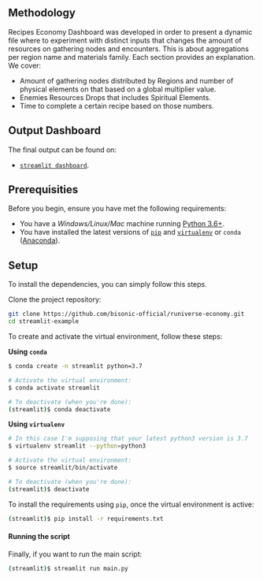 ## Methodology
Recipes Economy Dashboard was developed in order to present a dynamic file where to experiment with distinct inputs that changes the amount of resources on gathering nodes and encounters. 
This is about aggregations per region name and materials family. Each section provides an explanation. We cover:
*  Amount of gathering nodes distributed by Regions and number of physical elements on that based on a global multiplier value.
*  Enemies Resources Drops that includes Spiritual Elements.
*  Time to complete a certain recipe based on those numbers.

## Output Dashboard
The final output can be found on:

*  [`streamlit dashboard`](https://mariaob1201-runiverse-sinkstaps-main-ls4sij.streamlit.app/).


## Prerequisities

Before you begin, ensure you have met the following requirements:

* You have a _Windows/Linux/Mac_ machine running [Python 3.6+](https://www.python.org/).
* You have installed the latest versions of [`pip`](https://pip.pypa.io/en/stable/installing/) and [`virtualenv`](https://virtualenv.pypa.io/en/stable/installation/) or `conda` ([Anaconda](https://www.anaconda.com/distribution/)).


## Setup

To install the dependencies, you can simply follow this steps.

Clone the project repository:
```bash
git clone https://github.com/bisonic-official/runiverse-economy.git
cd streamlit-example
```

To create and activate the virtual environment, follow these steps:

**Using `conda`**

```bash
$ conda create -n streamlit python=3.7

# Activate the virtual environment:
$ conda activate streamlit

# To deactivate (when you're done):
(streamlit)$ conda deactivate
```

**Using `virtualenv`**

```bash
# In this case I'm supposing that your latest python3 version is 3.7
$ virtualenv streamlit --python=python3

# Activate the virtual environment:
$ source streamlit/bin/activate

# To deactivate (when you're done):
(streamlit)$ deactivate
```

To install the requirements using `pip`, once the virtual environment is active:
```bash
(streamlit)$ pip install -r requirements.txt
```

#### Running the script

Finally, if you want to run the main script:
```bash
(streamlit)$ streamlit run main.py
```


